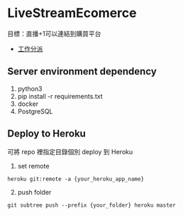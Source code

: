 # LiveStreamEcomerce
目標：直播+1可以連結到購買平台

- [工作分派](https://hackmd.io/@ozZXqJH5Q8G53mDL_0Eh5Q/rJwUtmPdr)

## Server environment dependency
1. python3
2. pip install -r requirements.txt
3. docker
4. PostgreSQL

## Deploy to Heroku
可將 repo 裡指定目錄個別 deploy 到 Heroku

1. set remote
```
heroku git:remote -a {your_heroku_app_name}
```

2. push folder
```
git subtree push --prefix {your_folder} heroku master
```
